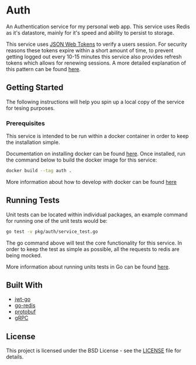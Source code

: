 # Auth

An Authentication service for my personal web app. This service uses Redis as
it's datastore, mainly for it's speed and ability to persist to storage.

This service uses [JSON Web Tokens](https://jwt.io/) to verify a users session.
For security reasons these tokens expire within a short amount of time, to prevent
getting logged out every 10-15 minutes this service also provides refresh tokens
which allows for renewing sessions. A more detailed explanation of this pattern can
be found [here](https://hasura.io/blog/best-practices-of-using-jwt-with-graphql/).

## Getting Started

The following instructions will help you spin up a local copy of the service for
tesing purposes.

### Prerequisites

This service is intended to be run within a docker container in order to keep
the installation simple.

Documentation on installing docker can be found [here](https://docs.docker.com/install/).
Once installed, run the command below to build the docker image for this service:

```bash
docker build --tag auth .
```

More information about how to develop with docker can be found [here](https://docs.docker.com/develop/)

## Running Tests

Unit tests can be located within individual packages, an example command for
running one of the unit tests would be:

```bash
go test -v pkg/auth/service_test.go
```

The go command above will test the core functionality for this service. In order
to keep the test as simple as possible, all the requests to redis are being mocked.

More information about running units tests in Go can be found [here](https://golangdocs.com/unit-testing-in-golang).

## Built With

* [jwt-go](https://github.com/dgrijalva/jwt-go)
* [go-redis](https://github.com/go-redis/redis)
* [protobuf](https://github.com/golang/protobuf)
* [gRPC](https://grpc.io/)

## License

This project is licensed under the BSD License - see the [LICENSE](LICENSE)
file for details.
